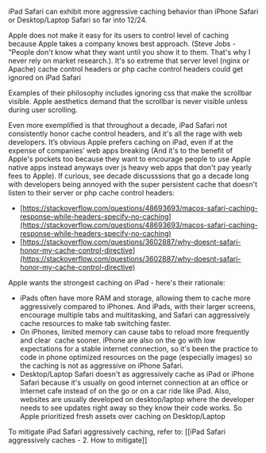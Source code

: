 iPad Safari can exhibit more aggressive caching behavior than iPhone Safari or Desktop/Laptop Safari so far into 12/24. 

Apple does not make it easy for its users to control level of caching because Apple takes a company knows best approach. (Steve Jobs - "People don't know what they want until you show it to them. That's why I never rely on market research.). It's so extreme that server level (nginx or Apache) cache control headers or php cache control headers could get ignored on iPad Safari

Examples of their philosophy includes ignoring css that make the scrollbar visible. Apple aesthetics demand that the scrollbar is never visible unless during user scrolling.

Even more exemplified is that throughout a decade, iPad Safari not consistently honor cache control headers, and it's all the rage with web developers. It’s obvious Apple prefers caching on iPad, even if at the expense of companies’ web apps breaking (And it's to the benefit of Apple's pockets too because they want to encourage people to use Apple native apps instead anyways over js heavy web apps that don't pay yearly fees to Apple). If curious, see decade discusssions that go a decade long with developers being annoyed with the super persistent cache that doesn't listen to their server or php cache control headers:
- [https://stackoverflow.com/questions/48693693/macos-safari-caching-response-while-headers-specify-no-caching](https://stackoverflow.com/questions/48693693/macos-safari-caching-response-while-headers-specify-no-caching)  
-   [https://stackoverflow.com/questions/3602887/why-doesnt-safari-honor-my-cache-control-directive](https://stackoverflow.com/questions/3602887/why-doesnt-safari-honor-my-cache-control-directive)  

Apple wants the strongest caching on iPad - here's their rationale:

- iPads often have more RAM and storage, allowing them to cache more aggressively compared to iPhones. And iPads, with their larger screens, encourage multiple tabs and multitasking, and Safari can aggressively cache resources to make tab switching faster.
- On iPhones, limited memory can cause tabs to reload more frequently and clear  cache sooner. iPhone are also on the go with low expectations for a stable internet connection, so it's been the practice to code in phone optimized resources on the page (especially images) so the caching is not as aggressive on iPhone Safari.
- Desktop/Laptop Safari doesn't as aggressively cache as iPad or iPhone Safari because it's usually on good internet connection at an office or Internet cafe instead of on the go or on a car ride like iPad. Also, websites are usually developed on desktop/laptop where the developer needs to see updates right away so they know their code works. So Apple prioritized fresh assets over caching on Desktop/Laptop
  
To mitigate iPad Safari aggressively caching, refer to:
[[iPad Safari aggressively caches - 2. How to mitigate]]